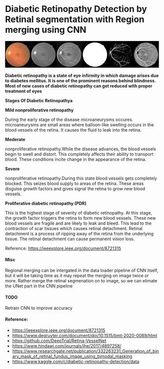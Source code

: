 # Diabetic Retinopathy Detection by Retinal segmentation with Region merging using CNN

![Header](/scr/Header.png)

**Diabetic retinopathy is a state of eye infirmity in which  damage  arises  due  to  diabetes  mellitus.  It  is  one  of  the  prominent  reasons  behind  blindness.  Most  of  new  cases  of  diabetic retinopathy can get reduced with proper treatment of eyes**



**Stages Of Diabetic Retinopathya**  

**Mild nonproliferative retinopathy**

During the early stage of the disease microaneurysms occures. microaneurysms are small areas where balloon-like swelling occurs in the blood vessels of the retina. It causes the fluid to leak into the retina.

**Moderate**

nonproliferative retinopathy.While the disease advances, the blood vessels begin to swell and distort. This completely affects their ability to transport blood. These conditions incite change in the appearance of the retina. 

**Severe**

nonproliferative retinopathy.During this state blood vessels gets completely blocked. This seizes blood supply to areas of the retina. These areas disguise growth factors and gives signal the retina to grow new blood vessels.

**Proliferative diabetic retinopathy (PDR)**

This is the highest stage of severity of diabetic retinopathy. At this stage, the growth factor triggers the retina to form new blood vessels. These new blood vessels are fragile and are likely to leak and bleed. This lead to the contraction of scar tissues which causes retinal detachment. Retinal detachment is a process of ripping away of the retina from the underlying tissue. The retinal detachment can cause permanent vision loss.

Reference: https://ieeexplore.ieee.org/document/8721315



#### Misc

Regional merging can be intergated in the data loader pipeline of CNN itself, but it will be taking time as it may repeat the merging on image twice or more. Rather merge the retinal segmenation on to image, so we can elimate the UNet part in the CNN pipeline



#### TODO

Retrain CNN to improve accuracy



#### Reference:

- https://ieeexplore.ieee.org/document/8721315
- https://www.degruyter.com/document/doi/10.1515/bmt-2020-0089/html
- https://github.com/DeepTrial/Retina-VesselNet
- https://www.hindawi.com/journals/jhe/2017/4897258/
- https://www.researchgate.net/publication/332263231_Generation_of_binary_mask_of_retinal_fundus_image_using_bimodal_masking
- https://www.kaggle.com/c/diabetic-retinopathy-detection/data

